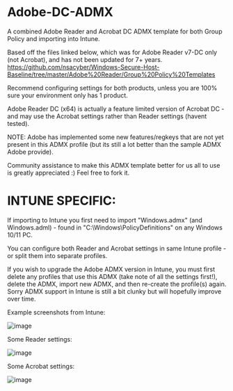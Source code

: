 # Adobe-DC-ADMX
A combined Adobe Reader and Acrobat DC ADMX template for both Group Policy and importing into Intune.

Based off the files linked below, which was for Adobe Reader v7-DC only (not Acrobat), and has not been updated for 7+ years.
https://github.com/nsacyber/Windows-Secure-Host-Baseline/tree/master/Adobe%20Reader/Group%20Policy%20Templates

Recommend configuring settings for both products, unless you are 100% sure your environment only has 1 product.

Adobe Reader DC (x64) is actually a feature limited version of Acrobat DC - and may use the Acrobat settings rather 
than Reader settings (havent tested).

NOTE: Adobe has implemented some new features/regkeys that are not yet present in this ADMX profile (but its still a lot better 
than the sample ADMX Adobe provide). 

Community assistance to make this ADMX template better for us all to use is greatly appreciated :)  Feel free to fork it. 


# INTUNE SPECIFIC:
If importing to Intune you first need to import "Windows.admx" (and Windows.adml) - found in "C:\Windows\PolicyDefinitions\" 
on any Windows 10/11 PC.

You can configure both Reader and Acrobat settings in same Intune profile - or split them into separate profiles.

If you wish to upgrade the Adobe ADMX version in Intune, you must first delete any profiles that use this ADMX (take note of 
all the settings first!), delete the ADMX, import new ADMX, and then re-create the profile(s) again.   Sorry ADMX support
in Intune is still a bit clunky but will hopefully improve over time. 


Example screenshots from Intune:

![image](https://github.com/user-attachments/assets/54ac98e3-da2c-4d19-8f78-f49c689227e3)

Some Reader settings:

![image](https://github.com/user-attachments/assets/afa9d595-6d6b-40e7-a950-15cbb67b2766)

Some Acrobat settings:

![image](https://github.com/user-attachments/assets/5fb715c5-6ccb-460b-a888-6ec73ad55337)

